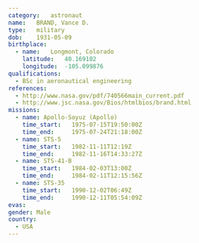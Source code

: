 ```yaml
---
category:	astronaut
name:	BRAND, Vance D.
type:	military
dob:	1931-05-09
birthplace:
  - name:	Longmont, Colorado
    latitude:	40.169102
    longitude:	-105.099876
qualifications:
  - BSc in aeronautical engineering
references:
  - http://www.nasa.gov/pdf/740566main_current.pdf
  - http://www.jsc.nasa.gov/Bios/htmlbios/brand.html
missions:
  - name: Apollo-Soyuz (Apollo)
    time_start:   1975-07-15T19:50:00Z
    time_end:     1975-07-24T21:18:00Z
  - name: STS-5
    time_start:   1982-11-11T12:19Z
    time_end:     1982-11-16T14:33:27Z
  - name: STS-41-B
    time_start:   1984-02-03T13:00Z
    time_end:     1984-02-11T12:15:56Z
  - name: STS-35
    time_start:   1990-12-02T06:49Z
    time_end:     1990-12-11T05:54:09Z
evas:
gender:	Male
country:
  - USA
---
```

